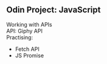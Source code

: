 ## Odin Project: JavaScript  
Working with APIs  
API: Giphy API  
Practising:
- Fetch API  
- JS Promise